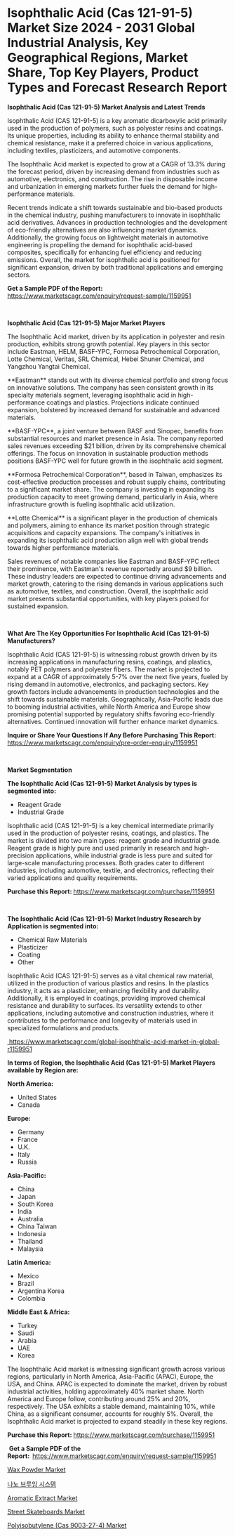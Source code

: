 <p><h1>Isophthalic Acid (Cas 121-91-5) Market Size 2024 - 2031 Global Industrial Analysis, Key Geographical Regions, Market Share, Top Key Players, Product Types and Forecast Research Report</h1></p><p><strong>Isophthalic Acid (Cas 121-91-5) Market Analysis and Latest Trends</strong></p>
<p><p>Isophthalic Acid (CAS 121-91-5) is a key aromatic dicarboxylic acid primarily used in the production of polymers, such as polyester resins and coatings. Its unique properties, including its ability to enhance thermal stability and chemical resistance, make it a preferred choice in various applications, including textiles, plasticizers, and automotive components.</p><p>The Isophthalic Acid market is expected to grow at a CAGR of 13.3% during the forecast period, driven by increasing demand from industries such as automotive, electronics, and construction. The rise in disposable income and urbanization in emerging markets further fuels the demand for high-performance materials. </p><p>Recent trends indicate a shift towards sustainable and bio-based products in the chemical industry, pushing manufacturers to innovate in isophthalic acid derivatives. Advances in production technologies and the development of eco-friendly alternatives are also influencing market dynamics. Additionally, the growing focus on lightweight materials in automotive engineering is propelling the demand for isophthalic acid-based composites, specifically for enhancing fuel efficiency and reducing emissions. Overall, the market for isophthalic acid is positioned for significant expansion, driven by both traditional applications and emerging sectors.</p></p>
<p><strong>Get a Sample PDF of the Report:&nbsp;</strong> <a href="https://www.marketscagr.com/enquiry/request-sample/1159951">https://www.marketscagr.com/enquiry/request-sample/1159951</a></p>
<p>&nbsp;</p>
<p><strong>Isophthalic Acid (Cas 121-91-5) Major Market Players</strong></p>
<p><p>The Isophthalic Acid market, driven by its application in polyester and resin production, exhibits strong growth potential. Key players in this sector include Eastman, HELM, BASF-YPC, Formosa Petrochemical Corporation, Lotte Chemical, Veritas, SRL Chemical, Hebei Shuner Chemical, and Yangzhou Yangtai Chemical.</p><p>**Eastman** stands out with its diverse chemical portfolio and strong focus on innovative solutions. The company has seen consistent growth in its specialty materials segment, leveraging isophthalic acid in high-performance coatings and plastics. Projections indicate continued expansion, bolstered by increased demand for sustainable and advanced materials.</p><p>**BASF-YPC**, a joint venture between BASF and Sinopec, benefits from substantial resources and market presence in Asia. The company reported sales revenues exceeding $21 billion, driven by its comprehensive chemical offerings. The focus on innovation in sustainable production methods positions BASF-YPC well for future growth in the isophthalic acid segment.</p><p>**Formosa Petrochemical Corporation**, based in Taiwan, emphasizes its cost-effective production processes and robust supply chains, contributing to a significant market share. The company is investing in expanding its production capacity to meet growing demand, particularly in Asia, where infrastructure growth is fueling isophthalic acid utilization.</p><p>**Lotte Chemical** is a significant player in the production of chemicals and polymers, aiming to enhance its market position through strategic acquisitions and capacity expansions. The company's initiatives in expanding its isophthalic acid production align well with global trends towards higher performance materials.</p><p>Sales revenues of notable companies like Eastman and BASF-YPC reflect their prominence, with Eastman's revenue reportedly around $9 billion. These industry leaders are expected to continue driving advancements and market growth, catering to the rising demands in various applications such as automotive, textiles, and construction. Overall, the isophthalic acid market presents substantial opportunities, with key players poised for sustained expansion.</p></p>
<p>&nbsp;</p>
<p><strong>What Are The Key Opportunities For Isophthalic Acid (Cas 121-91-5) Manufacturers?</strong></p>
<p><p>Isophthalic Acid (CAS 121-91-5) is witnessing robust growth driven by its increasing applications in manufacturing resins, coatings, and plastics, notably PET polymers and polyester fibers. The market is projected to expand at a CAGR of approximately 5-7% over the next five years, fueled by rising demand in automotive, electronics, and packaging sectors. Key growth factors include advancements in production technologies and the shift towards sustainable materials. Geographically, Asia-Pacific leads due to booming industrial activities, while North America and Europe show promising potential supported by regulatory shifts favoring eco-friendly alternatives. Continued innovation will further enhance market dynamics.</p></p>
<p><strong>Inquire or Share Your Questions If Any Before Purchasing This Report:</strong> <a href="https://www.marketscagr.com/enquiry/pre-order-enquiry/1159951">https://www.marketscagr.com/enquiry/pre-order-enquiry/1159951</a></p>
<p>&nbsp;</p>
<p><strong>Market Segmentation</strong></p>
<p><strong>The Isophthalic Acid (Cas 121-91-5) Market Analysis by types is segmented into:</strong></p>
<p><ul><li>Reagent Grade</li><li>Industrial Grade</li></ul></p>
<p><p>Isophthalic acid (CAS 121-91-5) is a key chemical intermediate primarily used in the production of polyester resins, coatings, and plastics. The market is divided into two main types: reagent grade and industrial grade. Reagent grade is highly pure and used primarily in research and high-precision applications, while industrial grade is less pure and suited for large-scale manufacturing processes. Both grades cater to different industries, including automotive, textile, and electronics, reflecting their varied applications and quality requirements.</p></p>
<p><strong>Purchase this Report:&nbsp;</strong><a href="https://www.marketscagr.com/purchase/1159951">https://www.marketscagr.com/purchase/1159951</a></p>
<p>&nbsp;</p>
<p><strong>The Isophthalic Acid (Cas 121-91-5) Market Industry Research by Application is segmented into:</strong></p>
<p><ul><li>Chemical Raw Materials</li><li>Plasticizer</li><li>Coating</li><li>Other</li></ul></p>
<p><p>Isophthalic Acid (CAS 121-91-5) serves as a vital chemical raw material, utilized in the production of various plastics and resins. In the plastics industry, it acts as a plasticizer, enhancing flexibility and durability. Additionally, it is employed in coatings, providing improved chemical resistance and durability to surfaces. Its versatility extends to other applications, including automotive and construction industries, where it contributes to the performance and longevity of materials used in specialized formulations and products.</p></p>
<p><a href="https://www.marketscagr.com/global-isophthalic-acid-market-in-global-r1159951">&nbsp;https://www.marketscagr.com/global-isophthalic-acid-market-in-global-r1159951</a></p>
<p><strong>In terms of Region, the Isophthalic Acid (Cas 121-91-5) Market Players available by Region are:</strong></p>
<p>
    <p> <strong> North America: </strong>
        <ul>
            <li>United States</li>
            <li>Canada</li>
        </ul>
        </p> 
    <p> <strong> Europe: </strong>
        <ul>
            <li>Germany</li>
            <li>France</li>
            <li>U.K.</li>
            <li>Italy</li>
            <li>Russia</li>
        </ul>
        </p> 
    <p> <strong> Asia-Pacific: </strong>
        <ul>
            <li>China</li>
            <li>Japan</li>
            <li>South Korea</li>
            <li>India</li>
            <li>Australia</li>
            <li>China Taiwan</li>
            <li>Indonesia</li>
            <li>Thailand</li>
            <li>Malaysia</li>
        </ul>
        </p> 
    <p> <strong> Latin America: </strong>
        <ul>
            <li>Mexico</li>
            <li>Brazil</li>
            <li>Argentina Korea</li>
            <li>Colombia</li>
        </ul>
        </p> 
    <p> <strong> Middle East & Africa: </strong>
        <ul>
            <li>Turkey</li>
            <li>Saudi</li>
            <li>Arabia</li>
            <li>UAE</li>
            <li>Korea</li>
        </ul>
    </p>
    </p>
<p><p>The Isophthalic Acid market is witnessing significant growth across various regions, particularly in North America, Asia-Pacific (APAC), Europe, the USA, and China. APAC is expected to dominate the market, driven by robust industrial activities, holding approximately 40% market share. North America and Europe follow, contributing around 25% and 20%, respectively. The USA exhibits a stable demand, maintaining 10%, while China, as a significant consumer, accounts for roughly 5%. Overall, the Isophthalic Acid market is projected to expand steadily in these key regions.</p></p>
<p><strong>Purchase this Report: </strong><a href="https://www.marketscagr.com/purchase/1159951">https://www.marketscagr.com/purchase/1159951</a></p>
<p>&nbsp;<strong>Get a Sample PDF of the Report:&nbsp;&nbsp;</strong><a href="https://www.marketscagr.com/enquiry/request-sample/1159951">https://www.marketscagr.com/enquiry/request-sample/1159951</a></p>
<p><strong></strong></p>
<p><p><a href="https://issuu.com/reportprime-2/docs/wax-powder-market-size-2030.pptx_820a81ba2b79ca">Wax Powder Market</a></p><p><a href="https://medium.com/@saturn.6/%EC%84%B8%EA%B3%84-nano-brewing-system-market-%EC%9D%80-2024%EC%97%90%EC%84%9C-2031%EB%A1%9C-%EC%97%B0%ED%8F%89%EA%B7%A0-%EC%A6%9D%EA%B0%80%EC%9C%A8%EC%9D%84-%EB%B3%B4%EC%9D%BC-%EA%B2%83%EC%9C%BC%EB%A1%9C-%EC%98%88%EC%83%81%EB%90%A9%EB%8B%88%EB%8B%A4-ff1c4111c8ea">나노 브루잉 시스템</a></p><p><a href="https://issuu.com/reportprime-2/docs/aromatic-extract-market-size-2030.p_706867e336f1bf">Aromatic Extract Market</a></p><p><a href="https://www.linkedin.com/pulse/driving-factors-behind-street-skateboards-market-trends-applications-ve7kc?trackingId=DQM7eQzCS1W8OZoeom8%2F4w%3D%3D">Street Skateboards Market</a></p><p><a href="https://github.com/prosalinda88/Market-Research-Report-List-6/blob/main/polyisobutylene-cas-9003-27-4-market.md">Polyisobutylene (Cas 9003-27-4) Market</a></p></p>